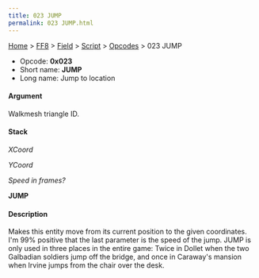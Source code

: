 ```yaml
---
title: 023 JUMP
permalink: 023 JUMP.html
---
```


[Home](../../../../Main%20Page.md) > [FF8](../../../../FF8.md) > [Field](../../../Field.md) > [Script](../../Script.md) > [Opcodes](../Opcodes.md) > 023 JUMP

-   Opcode: **0x023**
-   Short name: **JUMP**
-   Long name: Jump to location

#### Argument

Walkmesh triangle ID.

#### Stack

  
*XCoord*

*YCoord*

*Speed in frames?*

**JUMP**

#### Description

Makes this entity move from its current position to the given
coordinates. I'm 99% positive that the last parameter is the speed of
the jump. JUMP is only used in three places in the entire game: Twice in
Dollet when the two Galbadian soldiers jump off the bridge, and once in
Caraway's mansion when Irvine jumps from the chair over the desk.
